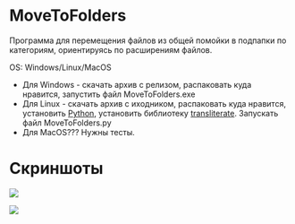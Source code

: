 # MoveToFolders
Программа для перемещения файлов из общей помойки в подпапки по категориям, ориентируясь по расширениям файлов.

OS: Windows/Linux/MacOS

- Для Windows - скачать архив с релизом, распаковать куда нравится, запустить файл MoveToFolders.exe
- Для Linux - скачать архив с иходником, распаковать куда нравится, установить [Python](https://www.python.org/downloads/ "Python"), установить библиотеку [transliterate](https://pypi.org/project/transliterate/ "transliterate"). Запускать файл MoveToFolders.py
- Для MacOS??? Нужны тесты.

# Скриншоты
[![](https://pp.userapi.com/c851536/v851536883/127b4f/kXYu-mltjRc.jpg)](https://pp.userapi.com/c851536/v851536883/127b4f/kXYu-mltjRc.jpg)

[![](https://pp.userapi.com/c851536/v851536883/127b56/A_SOP9NDbOo.jpg)](https://pp.userapi.com/c851536/v851536883/127b56/A_SOP9NDbOo.jpg)
